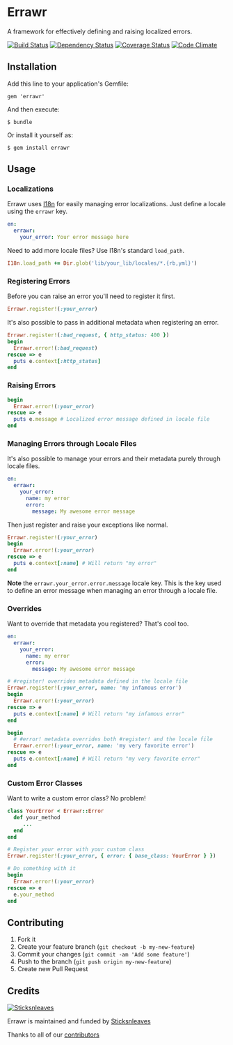 # Errawr

A framework for effectively defining and raising localized errors.

[![Build Status](https://travis-ci.org/anthonator/errawr.png?branch=master)](https://travis-ci.org/anthonator/errawr) [![Dependency Status](https://gemnasium.com/anthonator/errawr.png)](https://gemnasium.com/anthonator/errawr) [![Coverage Status](https://coveralls.io/repos/anthonator/errawr/badge.png?branch=master)](https://coveralls.io/r/anthonator/errawr?branch=master) [![Code Climate](https://codeclimate.com/github/anthonator/errawr.png)](https://codeclimate.com/github/anthonator/errawr)

## Installation

Add this line to your application's Gemfile:

    gem 'errawr'

And then execute:

    $ bundle

Or install it yourself as:

    $ gem install errawr

## Usage

### Localizations

Errawr uses [I18n](https://github.com/svenfuchs/i18n) for easily managing error localizations. Just define a locale using the ```errawr``` key.

```yaml
en:
  errawr:
    your_error: Your error message here
```

Need to add more locale files? Use I18n's standard ```load_path```.

```ruby
I18n.load_path += Dir.glob('lib/your_lib/locales/*.{rb,yml}')
```

### Registering Errors

Before you can raise an error you'll need to register it first.

```ruby
Errawr.register!(:your_error)
```

It's also possible to pass in additional metadata when registering an error.

```ruby
Errawr.register!(:bad_request, { http_status: 400 })
begin
  Errawr.error!(:bad_request)
rescue => e
  puts e.context[:http_status]
end
```

### Raising Errors

```ruby
begin
  Errawr.error!(:your_error)
rescue => e
  puts e.message # Localized error message defined in locale file
end
```

### Managing Errors through Locale Files

It's also possible to manage your errors and their metadata purely through locale files.

```yaml
en:
  errawr:
    your_error:
      name: my error
      error:
        message: My awesome error message
```

Then just register and raise your exceptions like normal.

```ruby
Errawr.register!(:your_error)
begin
  Errawr.error!(:your_error)
rescue => e
  puts e.context[:name] # Will return "my error"
end
```

**Note** the ```errawr.your_error.error.message``` locale key. This is the key used to define an error message when managing an error through a locale file.

### Overrides

Want to override that metadata you registered? That's cool too.

```yaml
en:
  errawr:
    your_error:
      name: my error
      error:
        message: My awesome error message
```

```ruby
# #register! overrides metadata defined in the locale file
Errawr.register!(:your_error, name: 'my infamous error')
begin
  Errawr.error!(:your_error)
rescue => e
  puts e.context[:name] # Will return "my infamous error"
end

begin
  # #error! metadata overrides both #register! and the locale file
  Errawr.error!(:your_error, name: 'my very favorite error')
rescue => e
  puts e.context[:name] # Will return "my very favorite error"
end
``` 

### Custom Error Classes

Want to write a custom error class? No problem!

```ruby
class YourError < Errawr::Error
  def your_method
     ...
  end
end

# Register your error with your custom class
Errawr.register!(:your_error, { error: { base_class: YourError } })

# Do something with it
begin
  Errawr.error!(:your_error)
rescue => e
  e.your_method
end
```

## Contributing

1. Fork it
2. Create your feature branch (`git checkout -b my-new-feature`)
3. Commit your changes (`git commit -am 'Add some feature'`)
4. Push to the branch (`git push origin my-new-feature`)
5. Create new Pull Request

## Credits
[![Sticksnleaves](http://sticksnleaves-wordpress.herokuapp.com/wp-content/themes/sticksnleaves/images/snl-logo-116x116.png)](http://www.sticksnleaves.com)

Errawr is maintained and funded by [Sticksnleaves](http://www.sticksnleaves.com)

Thanks to all of our [contributors](https://github.com/anthonator/errawr/graphs/contributors)